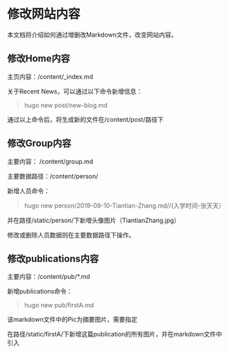 # 修改网站内容
本文档将介绍如何通过增删改Markdown文件，改变网站内容。
## 修改Home内容
主页内容：/content/\_index.md

关于Recent News，可以通过以下命令新增信息：
> hugo new post/new-blog.md

通过以上命令后，将生成新的文件在/content/post/路径下

## 修改Group内容
主要内容： /content/group.md

主要数据路径：/content/person/

新增人员命令：
>hugo new person/2019-09-10-Tiantian-Zhang.md//(入学时间-张天天）

并在路径/static/person/下新增头像图片（TiantianZhang.jpg）

修改或删除人员数据则在主要数据路径下操作。

## 修改publications内容
主要内容：/content/pub/*.md

新增publications命令：
>hugo new pub/firstA.md

该markdown文件中的Pic为摘要图片，需要指定

在路径/static/firstA/下新增这篇publication的所有图片，并在markdown文件中引入


